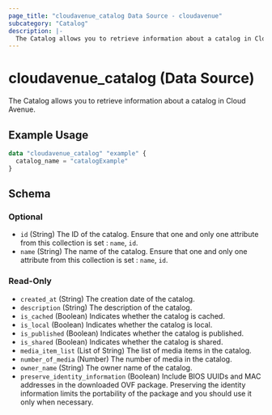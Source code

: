 ```yaml
---
page_title: "cloudavenue_catalog Data Source - cloudavenue"
subcategory: "Catalog"
description: |-
  The Catalog allows you to retrieve information about a catalog in Cloud Avenue.
---
```


# cloudavenue_catalog (Data Source)

The Catalog allows you to retrieve information about a catalog in Cloud Avenue.

## Example Usage

```terraform
data "cloudavenue_catalog" "example" {
  catalog_name = "catalogExample"
}
```

<!-- schema generated by tfplugindocs -->
## Schema

### Optional

- `id` (String) The ID of the catalog. Ensure that one and only one attribute from this collection is set : `name`, `id`.
- `name` (String) The name of the catalog. Ensure that one and only one attribute from this collection is set : `name`, `id`.

### Read-Only

- `created_at` (String) The creation date of the catalog.
- `description` (String) The description of the catalog.
- `is_cached` (Boolean) Indicates whether the catalog is cached.
- `is_local` (Boolean) Indicates whether the catalog is local.
- `is_published` (Boolean) Indicates whether the catalog is published.
- `is_shared` (Boolean) Indicates whether the catalog is shared.
- `media_item_list` (List of String) The list of media items in the catalog.
- `number_of_media` (Number) The number of media in the catalog.
- `owner_name` (String) The owner name of the catalog.
- `preserve_identity_information` (Boolean) Include BIOS UUIDs and MAC addresses in the downloaded OVF package. Preserving the identity information limits the portability of the package and you should use it only when necessary.

